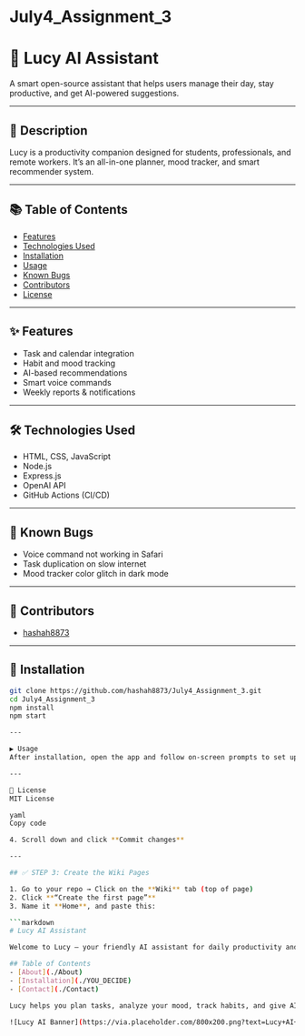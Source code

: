# July4_Assignment_3
# 🤖 Lucy AI Assistant

A smart open-source assistant that helps users manage their day, stay productive, and get AI-powered suggestions.

---

## 📌 Description
Lucy is a productivity companion designed for students, professionals, and remote workers. It’s an all-in-one planner, mood tracker, and smart recommender system.

---

## 📚 Table of Contents
- [Features](#features)
- [Technologies Used](#technologies-used)
- [Installation](#installation)
- [Usage](#usage)
- [Known Bugs](#known-bugs)
- [Contributors](#contributors)
- [License](#license)

---

## ✨ Features
- Task and calendar integration
- Habit and mood tracking
- AI-based recommendations
- Smart voice commands
- Weekly reports & notifications

---

## 🛠 Technologies Used
- HTML, CSS, JavaScript
- Node.js
- Express.js
- OpenAI API
- GitHub Actions (CI/CD)

---

## 🐞 Known Bugs
- Voice command not working in Safari
- Task duplication on slow internet
- Mood tracker color glitch in dark mode

---

## 👥 Contributors
- [hashah8873](https://github.com/hashah8873)

---

## 💾 Installation

```bash
git clone https://github.com/hashah8873/July4_Assignment_3.git
cd July4_Assignment_3
npm install
npm start

---

▶️ Usage
After installation, open the app and follow on-screen prompts to set up your assistant.

---

📄 License
MIT License

yaml
Copy code

4. Scroll down and click **Commit changes**

---

## ✅ STEP 3: Create the Wiki Pages

1. Go to your repo → Click on the **Wiki** tab (top of page)
2. Click **“Create the first page”**
3. Name it **Home**, and paste this:

```markdown
# Lucy AI Assistant

Welcome to Lucy – your friendly AI assistant for daily productivity and smart task management!

## Table of Contents
- [About](./About)
- [Installation](./YOU_DECIDE)
- [Contact](./Contact)

Lucy helps you plan tasks, analyze your mood, track habits, and give AI-based suggestions.

![Lucy AI Banner](https://via.placeholder.com/800x200.png?text=Lucy+AI+Assistant)
